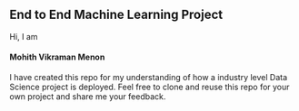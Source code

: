 ## End to End Machine Learning Project 
Hi, I am 
#### Mohith Vikraman Menon
I have created this repo for my understanding of how a industry level Data Science project is deployed.
Feel free to clone and reuse this repo for your own project and share me your feedback.

